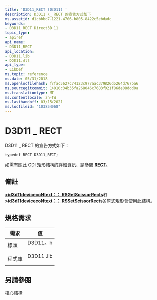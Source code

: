 ```yaml
---
title: 'D3D11_RECT (D3D11) '
description: D3D11 \_ RECT 的宣告方式如下
ms.assetid: d1cbbbd7-1221-4706-b805-8422c5ebdadc
keywords:
- D3D11_RECT Direct3D 11
topic_type:
- apiref
api_name:
- D3D11_RECT
api_location:
- D3D11.lib
- D3D11.dll
api_type:
- LibDef
ms.topic: reference
ms.date: 05/31/2018
ms.openlocfilehash: f7fac5627c74123c977aac379826d5264d767ba6
ms.sourcegitcommit: 14010c34b35fa268046c7683f021f86de08ddd0a
ms.translationtype: MT
ms.contentlocale: zh-TW
ms.lasthandoff: 03/15/2021
ms.locfileid: "103854068"
---
```

# <a name="d3d11_rect"></a>D3D11 \_ RECT

D3D11 \_ RECT 的宣告方式如下：

``` syntax
typedef RECT D3D11_RECT;
```

如需有關此 GDI 矩形結構的詳細資訊，請參閱 [**RECT**](/previous-versions//dd162897(v=vs.85))。

## <a name="remarks"></a>備註

[**>id3d11devicecoNtext：： RSGetScissorRects**](/windows/desktop/api/D3D11/nf-d3d11-id3d11devicecontext-rsgetscissorrects)和 [**>id3d11devicecoNtext：： RSSetScissorRects**](/windows/desktop/api/D3D11/nf-d3d11-id3d11devicecontext-rssetscissorrects)的剪式矩形會使用此結構。

## <a name="requirements"></a>規格需求



| 需求 | 值 |
|--------------------|--------------------------------------------------------------------------------------|
| 標頭<br/>  | <dl> <dt>D3D11。h</dt> </dl>   |
| 程式庫<br/> | <dl> <dt>D3D11 .lib</dt> </dl> |



## <a name="see-also"></a>另請參閱

<dl> <dt>

[核心結構](d3d11-graphics-reference-d3d11-core-structures.md)
</dt> </dl>

 

